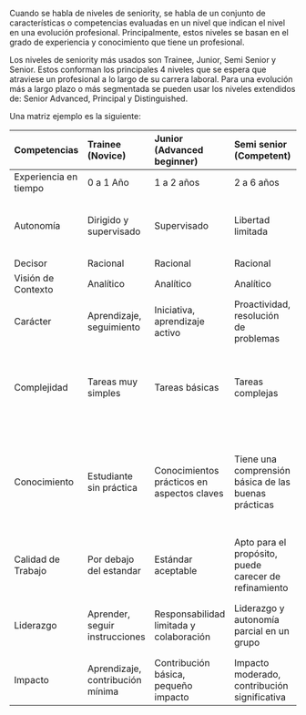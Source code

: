 Cuando se habla de niveles de seniority, se habla de un conjunto de características o competencias evaluadas en un nivel que indican el nivel en una evolución profesional. Principalmente, estos niveles se basan en el grado de experiencia y conocimiento que tiene un profesional. 

Los niveles de seniority más usados son Trainee, Junior, Semi Senior y Senior. Estos conforman los principales 4 niveles que se espera que atraviese un profesional a lo largo de su carrera laboral. Para una evolución más a largo plazo o más segmentada se pueden usar los niveles extendidos de: Senior Advanced, Principal y Distinguished.

Una matriz ejemplo es la siguiente:

| Competencias | Trainee (Novice) | Junior (Advanced  beginner) | Semi senior (Competent) | Senior (Proficient) | Senior Advanced (Expert) | Principal (Master) | Distinguished |
| :---         | :---         | :---         | :---         | :---         | :---         | :---         | :---         |
| Experiencia en tiempo  |   0 a 1 Año   |  1 a 2 años   |  2 a 6 años   |  6+ años   |   8+ años   |  10+ años   |  10+ años   |
| Autonomía     |  Dirigido y supervisado    |  Supervisado   |  Libertad limitada  |  Responsabilidad del trabajo propio   |   Alto grado de autonomía y puede ir más allá del estándar   |   Plena autonomía en su experticia  |     |
| Decisor     |   Racional   |   Racional  |   Racional  |  Racional   |  Intuitivo    |   Intuitivo  | Intuitivo    |
| Visión de Contexto     |   Analítico   |  Analítico   |  Analítico   |  Holístico   |   Holístico y estratégico   |  Holístico y estratégico   |   Holístico y estratégico  |
| Carácter     |   Aprendizaje, seguimiento  |  Iniciativa, aprendizaje activo   |  Proactividad, resolución de problemas  |  proactivo, innovación   |      |     |     |
| Complejidad     |   Tareas muy simples   |   Tareas básicas  |  Tareas complejas   |  Soluciona problemas complejos y de manera integral  |  Maneja sistemas complejos con una comprensión holística y sistémica  |     |     |
| Conocimiento     |   Estudiante sin práctica   |   Conocimientos prácticos en aspectos claves  |  Tiene una comprensión básica de las buenas prácticas  |  Profundidad de comprensión de la disciplina, el área de práctica y buenas prácticas   |   Conocimiento experto de la disciplina y comprensión tácita profunda en todas las áreas de práctica.   |     |     |
| Calidad de Trabajo     |   Por debajo del estandar   |  Estándar aceptable   |  Apto para el propósito, puede carecer de refinamiento   |  Estándar totalmente aceptable alcanzado de forma rutinaria   |   Excelencia alcanzada con relativa facilidad   |    |     |
| Liderazgo     |    Aprender, seguir instrucciones   |  Responsabilidad limitada y colaboración   | Liderazgo y autonomía parcial en un grupo  |   Liderazgo y responsabilidad total de un equipo en un área |   Puede liderar uno o más equipos   |     |     |
| Impacto     |  Aprendizaje, contribución mínima | Contribución básica, pequeño impacto | Impacto moderado, contribución significativa | Gran impacto en proyectos, equipo o producto | Impacto más allá de un equipo o producto | Impacto organizacional |     |
